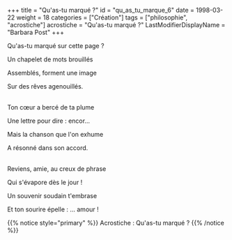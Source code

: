 +++
title = "Qu'as-tu marqué ?"
id = "qu_as_tu_marque_6"
date = 1998-03-22
weight = 18
categories = ["Création"]
tags = ["philosophie", "acrostiche"]
acrostiche = "Qu'as-tu marqué ?"
LastModifierDisplayName = "Barbara Post"
+++

Qu'as-tu marqué sur cette page ?

Un chapelet de mots brouillés

Assemblés, forment une image

Sur des rêves agenouillés.

 \
Ton cœur a bercé de ta plume

Une lettre pour dire : encor...

Mais la chanson que l'on exhume

A résonné dans son accord.

 \
Reviens, amie, au creux de phrase

Qui s'évapore dès le jour !

Un souvenir soudain t'embrase

Et ton sourire épelle : ... amour !

{{% notice style="primary" %}}
Acrostiche : Qu'as-tu marqué ?
{{% /notice %}}
